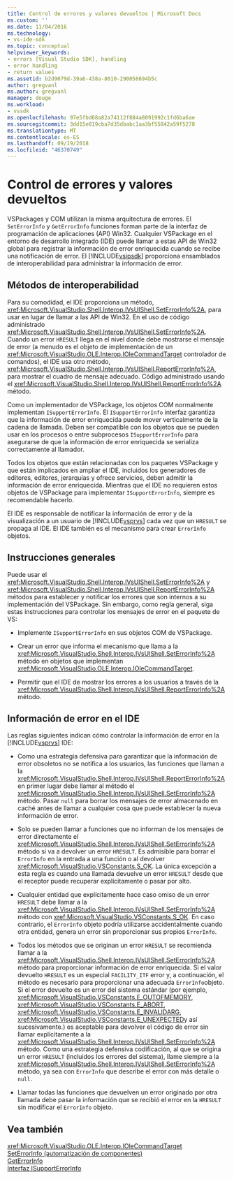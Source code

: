 ```yaml
---
title: Control de errores y valores devueltos | Microsoft Docs
ms.custom: ''
ms.date: 11/04/2016
ms.technology:
- vs-ide-sdk
ms.topic: conceptual
helpviewer_keywords:
- errors [Visual Studio SDK], handling
- error handling
- return values
ms.assetid: b2d9079d-39a6-438a-8010-290056694b5c
author: gregvanl
ms.author: gregvanl
manager: douge
ms.workload:
- vssdk
ms.openlocfilehash: 97e5fbd68a82a74112f884a8091992c1fd6ba6ae
ms.sourcegitcommit: 3dd15e019cba7d35dbabc1aa3bf55842a59f5278
ms.translationtype: MT
ms.contentlocale: es-ES
ms.lasthandoff: 09/19/2018
ms.locfileid: "46370749"
---
```

# <a name="error-handling-and-return-values"></a>Control de errores y valores devueltos
VSPackages y COM utilizan la misma arquitectura de errores. El `SetErrorInfo` y `GetErrorInfo` funciones forman parte de la interfaz de programación de aplicaciones (API) Win32. Cualquier VSPackage en el entorno de desarrollo integrado (IDE) puede llamar a estas API de Win32 global para registrar la información de error enriquecida cuando se recibe una notificación de error. El [!INCLUDE[vsipsdk](../extensibility/includes/vsipsdk_md.md)] proporciona ensamblados de interoperabilidad para administrar la información de error.  
  
## <a name="interop-methods"></a>Métodos de interoperabilidad  
 Para su comodidad, el IDE proporciona un método, <xref:Microsoft.VisualStudio.Shell.Interop.IVsUIShell.SetErrorInfo%2A>, para usar en lugar de llamar a las API de Win32. En el uso de código administrado <xref:Microsoft.VisualStudio.Shell.Interop.IVsUIShell.SetErrorInfo%2A>. Cuando un error `HRESULT` llega en el nivel donde debe mostrarse el mensaje de error (a menudo es el objeto de implementación de un <xref:Microsoft.VisualStudio.OLE.Interop.IOleCommandTarget> controlador de comandos), el IDE usa otro método, <xref:Microsoft.VisualStudio.Shell.Interop.IVsUIShell.ReportErrorInfo%2A>, para mostrar el cuadro de mensaje adecuado. Código administrado usando el <xref:Microsoft.VisualStudio.Shell.Interop.IVsUIShell.ReportErrorInfo%2A> método.  
  
 Como un implementador de VSPackage, los objetos COM normalmente implementan `ISupportErrorInfo`. El `ISupportErrorInfo` interfaz garantiza que la información de error enriquecida puede mover verticalmente de la cadena de llamada. Deben ser compatible con los objetos que se pueden usar en los procesos o entre subprocesos `ISupportErrorInfo` para asegurarse de que la información de error enriquecida se serializa correctamente al llamador.  
  
 Todos los objetos que están relacionadas con los paquetes VSPackage y que están implicados en ampliar el IDE, incluidos los generadores de editores, editores, jerarquías y ofrece servicios, deben admitir la información de error enriquecida. Mientras que el IDE no requieren estos objetos de VSPackage para implementar `ISupportErrorInfo`, siempre es recomendable hacerlo.  
  
 El IDE es responsable de notificar la información de error y de la visualización a un usuario de [!INCLUDE[vsprvs](../code-quality/includes/vsprvs_md.md)] cada vez que un `HRESULT` se propaga al IDE. El IDE también es el mecanismo para crear `ErrorInfo` objetos.  
  
## <a name="general-guidelines"></a>Instrucciones generales  
 Puede usar el <xref:Microsoft.VisualStudio.Shell.Interop.IVsUIShell.SetErrorInfo%2A> y <xref:Microsoft.VisualStudio.Shell.Interop.IVsUIShell.ReportErrorInfo%2A> métodos para establecer y notificar los errores que son internos a su implementación del VSPackage. Sin embargo, como regla general, siga estas instrucciones para controlar los mensajes de error en el paquete de VS:  
  
-   Implemente `ISupportErrorInfo` en sus objetos COM de VSPackage.  
  
-   Crear un error que informa el mecanismo que llama a la <xref:Microsoft.VisualStudio.Shell.Interop.IVsUIShell.SetErrorInfo%2A> método en objetos que implementan <xref:Microsoft.VisualStudio.OLE.Interop.IOleCommandTarget>.  
  
-   Permitir que el IDE de mostrar los errores a los usuarios a través de la <xref:Microsoft.VisualStudio.Shell.Interop.IVsUIShell.ReportErrorInfo%2A> método.  
  
## <a name="error-information-in-the-ide"></a>Información de error en el IDE  
 Las reglas siguientes indican cómo controlar la información de error en la [!INCLUDE[vsprvs](../code-quality/includes/vsprvs_md.md)] IDE:  
  
-   Como una estrategia defensiva para garantizar que la información de error obsoletos no se notifica a los usuarios, las funciones que llaman a la <xref:Microsoft.VisualStudio.Shell.Interop.IVsUIShell.ReportErrorInfo%2A> en primer lugar debe llamar al método el <xref:Microsoft.VisualStudio.Shell.Interop.IVsUIShell.SetErrorInfo%2A> método. Pasar `null` para borrar los mensajes de error almacenado en caché antes de llamar a cualquier cosa que puede establecer la nueva información de error.  
  
-   Solo se pueden llamar a funciones que no informan de los mensajes de error directamente el <xref:Microsoft.VisualStudio.Shell.Interop.IVsUIShell.SetErrorInfo%2A> método si va a devolver un error `HRESULT`. Es admisible para borrar el `ErrorInfo` en la entrada a una función o al devolver <xref:Microsoft.VisualStudio.VSConstants.S_OK>. La única excepción a esta regla es cuando una llamada devuelve un error `HRESULT` desde que el receptor puede recuperar explícitamente o pasar por alto.  
  
-   Cualquier entidad que explícitamente hace caso omiso de un error `HRESULT` debe llamar a la <xref:Microsoft.VisualStudio.Shell.Interop.IVsUIShell.SetErrorInfo%2A> método con <xref:Microsoft.VisualStudio.VSConstants.S_OK>. En caso contrario, el `ErrorInfo` objeto podría utilizarse accidentalmente cuando otra entidad, genera un error sin proporcionar sus propios `ErrorInfo`.  
  
-   Todos los métodos que se originan un error `HRESULT` se recomienda llamar a la <xref:Microsoft.VisualStudio.Shell.Interop.IVsUIShell.SetErrorInfo%2A> método para proporcionar información de error enriquecida. Si el valor devuelto `HRESULT` es un especial `FACILITY_ITF` error y, a continuación, el método es necesario para proporcionar una adecuada `ErrorInfo`objeto. Si el error devuelto es un error del sistema estándar (por ejemplo, <xref:Microsoft.VisualStudio.VSConstants.E_OUTOFMEMORY>, <xref:Microsoft.VisualStudio.VSConstants.E_ABORT>, <xref:Microsoft.VisualStudio.VSConstants.E_INVALIDARG>, <xref:Microsoft.VisualStudio.VSConstants.E_UNEXPECTED>y así sucesivamente.) es aceptable para devolver el código de error sin llamar explícitamente a la <xref:Microsoft.VisualStudio.Shell.Interop.IVsUIShell.SetErrorInfo%2A> método. Como una estrategia defensiva codificación, al que se origina un error `HRESULT` (incluidos los errores del sistema), llame siempre a la <xref:Microsoft.VisualStudio.Shell.Interop.IVsUIShell.SetErrorInfo%2A> método, ya sea con `ErrorInfo` que describe el error con más detalle o `null`.  
  
-   Llamar todas las funciones que devuelven un error originado por otra llamada debe pasar la información que se recibió el error en la `HRESULT` sin modificar el `ErrorInfo` objeto.  
  
## <a name="see-also"></a>Vea también  
 <xref:Microsoft.VisualStudio.OLE.Interop.IOleCommandTarget>   
 [SetErrorInfo (automatización de componentes)](/previous-versions/windows/desktop/api/oleauto/nf-oleauto-seterrorinfo)   
 [GetErrorInfo](/previous-versions/windows/desktop/api/oleauto/nf-oleauto-geterrorinfo)   
 [Interfaz ISupportErrorInfo](/previous-versions/windows/desktop/api/oaidl/nn-oaidl-isupporterrorinfo)
